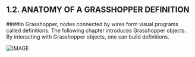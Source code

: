 ## 1.2. ANATOMY OF A GRASSHOPPER DEFINITION

####In Grasshopper, nodes connected by wires form visual programs called definitions. The following chapter introduces Grasshopper objects.  By interacting with Grasshopper objects, one can build definitions.

![IMAGE](images/1-2/1-2_001-anatomy-of-definition.png)

